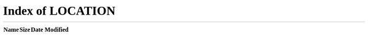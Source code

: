 ```yaml
---
title: "Features"
---
```

<!-- markdownlint-disable -->
<meta http-equiv="Refresh" content="0; url=/">
<!-- markdownlint-enable -->
